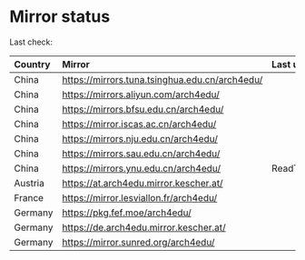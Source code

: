 <script src="./time.js"></script>
# Mirror status
Last check: <script type="text/javascript">localize(1685607704.0084577);</script>

|Country|Mirror|Last update|
|:------|:-----|:----------|
|China|https://mirrors.tuna.tsinghua.edu.cn/arch4edu/|<script type="text/javascript">localize(1685584538);</script>|
|China|https://mirrors.aliyun.com/arch4edu/|<script type="text/javascript">localize(1685514829);</script>|
|China|https://mirrors.bfsu.edu.cn/arch4edu/|<script type="text/javascript">localize(1685584538);</script>|
|China|https://mirror.iscas.ac.cn/arch4edu/|<script type="text/javascript">localize(1685584538);</script>|
|China|https://mirrors.nju.edu.cn/arch4edu/|<script type="text/javascript">localize(1685559336);</script>|
|China|https://mirrors.sau.edu.cn/arch4edu/|<script type="text/javascript">localize(1673850842);</script>|
|China|https://mirrors.ynu.edu.cn/arch4edu/|ReadTimeout|
|Austria|https://at.arch4edu.mirror.kescher.at/|<script type="text/javascript">localize(1685584538);</script>|
|France|https://mirror.lesviallon.fr/arch4edu/|<script type="text/javascript">localize(1685584538);</script>|
|Germany|https://pkg.fef.moe/arch4edu/|<script type="text/javascript">localize(1685584538);</script>|
|Germany|https://de.arch4edu.mirror.kescher.at/|<script type="text/javascript">localize(1685584538);</script>|
|Germany|https://mirror.sunred.org/arch4edu/|<script type="text/javascript">localize(1685584538);</script>|

<script src="./tablefilter/tablefilter.js"></script>
<script src="./table.js"></script>